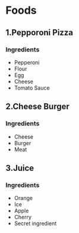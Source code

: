 # Foods
## 1.Pepporoni Pizza
### Ingredients
- Pepperoni
- Flour
- Egg
- Cheese
- Tomato Sauce

## 2.Cheese Burger
### Ingredients
- Cheese
- Burger
- Meat

## 3.Juice
### Ingredients
- Orange
- Ice
- Apple
- Cherry
- Secret ingredient



